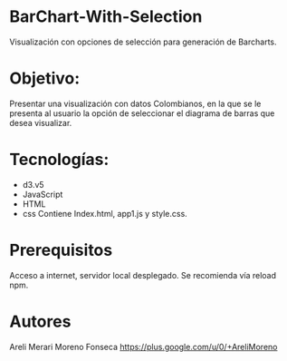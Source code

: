 # BarChart-With-Selection
Visualización con opciones de selección para generación de Barcharts.

# Objetivo:
Presentar una visualización con datos Colombianos, en la que se le presenta al usuario la opción de seleccionar el diagrama de barras que desea visualizar.

# Tecnologías:
* d3.v5
* JavaScript
* HTML
* css
Contiene Index.html, app1.js y style.css. 

# Prerequisitos
Acceso a internet, servidor local desplegado. Se recomienda vía reload npm.

# Autores
Areli Merari Moreno Fonseca https://plus.google.com/u/0/+AreliMoreno


